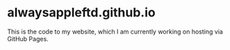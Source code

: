 # alwaysappleftd.github.io
This is the code to my website, which I am currently working on hosting via GitHub Pages.
